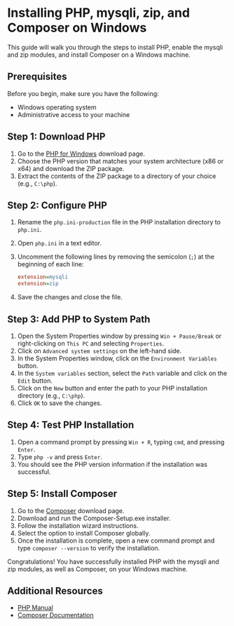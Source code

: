 # Installing PHP, mysqli, zip, and Composer on Windows

This guide will walk you through the steps to install PHP, enable the mysqli and zip modules, and install Composer on a Windows machine.

## Prerequisites

Before you begin, make sure you have the following:

- Windows operating system
- Administrative access to your machine

## Step 1: Download PHP

1. Go to the [PHP for Windows](https://windows.php.net/download/) download page.
2. Choose the PHP version that matches your system architecture (x86 or x64) and download the ZIP package.
3. Extract the contents of the ZIP package to a directory of your choice (e.g., `C:\php`).

## Step 2: Configure PHP

1. Rename the `php.ini-production` file in the PHP installation directory to `php.ini`.
2. Open `php.ini` in a text editor.
3. Uncomment the following lines by removing the semicolon (`;`) at the beginning of each line:

    ```ini
    extension=mysqli
    extension=zip
    ```

4. Save the changes and close the file.

## Step 3: Add PHP to System Path

1. Open the System Properties window by pressing `Win + Pause/Break` or right-clicking on `This PC` and selecting `Properties`.
2. Click on `Advanced system settings` on the left-hand side.
3. In the System Properties window, click on the `Environment Variables` button.
4. In the `System variables` section, select the `Path` variable and click on the `Edit` button.
5. Click on the `New` button and enter the path to your PHP installation directory (e.g., `C:\php`).
6. Click `OK` to save the changes.

## Step 4: Test PHP Installation

1. Open a command prompt by pressing `Win + R`, typing `cmd`, and pressing `Enter`.
2. Type `php -v` and press `Enter`.
3. You should see the PHP version information if the installation was successful.

## Step 5: Install Composer

1. Go to the [Composer](https://getcomposer.org/download/) download page.
2. Download and run the Composer-Setup.exe installer.
3. Follow the installation wizard instructions.
4. Select the option to install Composer globally.
5. Once the installation is complete, open a new command prompt and type `composer --version` to verify the installation.

Congratulations! You have successfully installed PHP with the mysqli and zip modules, as well as Composer, on your Windows machine.

## Additional Resources

- [PHP Manual](https://www.php.net/manual/en/install.windows.php)
- [Composer Documentation](https://getcomposer.org/doc/)